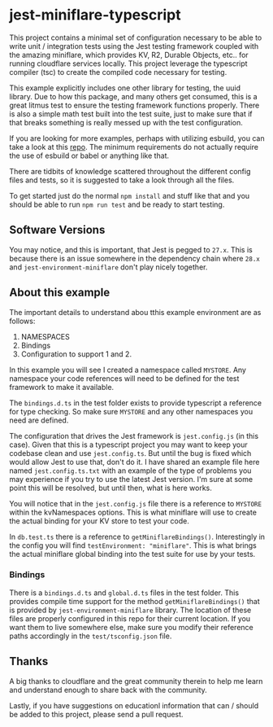# jest-miniflare-typescript

This project contains a minimal set of configuration necessary to be able to write unit / integration tests using the Jest testing framework coupled with the amazing miniflare, which provides KV, R2, Durable Objects, etc.. for running cloudflare services locally. This project leverage the typescript compiler (tsc) to create the compiled code necessary for testing.

This example explicitly includes one other library for testing, the uuid library. Due to how this package, and many others get consumed, this is a great litmus test to ensure the testing framework functions properly. There is also a simple math test built into the test suite, just to make sure that if that breaks something is really messed up with the test configuration.

If you are looking for more examples, perhaps with utilizing esbuild, you can take a look at this [repo](https://github.com/cloudflare/miniflare-typescript-esbuild-jest). The minimum requirements do not actually require the use of esbuild or babel or anything like that.

There are tidbits of knowledge scattered throughout the different config files and tests, so it is suggested to take a look through all the files.

To get started just do the normal `npm install` and stuff like that and you should be able to run `npm run test` and be ready to start testing.

## Software Versions

You may notice, and this is important, that Jest is pegged to `27.x`. This is because there is an issue somewhere in the dependency chain where `28.x` and `jest-environment-miniflare` don't play nicely together.

## About this example

The important details to understand abou tthis example environment are as follows:
1. NAMESPACES
2. Bindings
3. Configuration to support 1 and 2.

In this example you will see I created a namespace called `MYSTORE`. Any namespace your code references will need to be defined for the test framework to make it available.

The `bindings.d.ts` in the test folder exists to provide typescript a reference for type checking. So make sure `MYSTORE` and any other namespaces you need are defined.

The configuration that drives the Jest framework is `jest.config.js` (in this case). Given that this is a typescript project you may want to keep your codebase clean and use `jest.config.ts`. But until the bug is fixed which would allow Jest to use that, don't do it. I have shared an example file here named `jest.config.ts.txt` with an example of the type of problems you may experience if you try to use the latest Jest version. I'm sure at some point this will be resolved, but until then, what is here works.

You will notice that in the `jest.config.js` file there is a reference to `MYSTORE` within the kvNamespaces options. This is what miniflare will use to create the actual binding for your KV store to test your code.

In `db.test.ts` there is a reference to `getMiniflareBindings()`. Interestingly in the config you will find `testEnvironment: "miniflare"`. This is what brings the actual miniflare global binding into the test suite for use by your tests.

### Bindings

There is a `bindings.d.ts` and `global.d.ts` files in the test folder. This provides compile time support for the method `getMiniflareBindings()` that is provided by `jest-environment-miniflare` library. The location of these files are properly configured in this repo for their current location. If you want them to live somewhere else, make sure you modify their reference paths accordingly in the `test/tsconfig.json` file.

## Thanks

A big thanks to cloudflare and the great community therein to help me learn and understand enough to share back with the community.

Lastly, if you have suggestions on educationl information that can / should be added to this project, please send a pull request.
